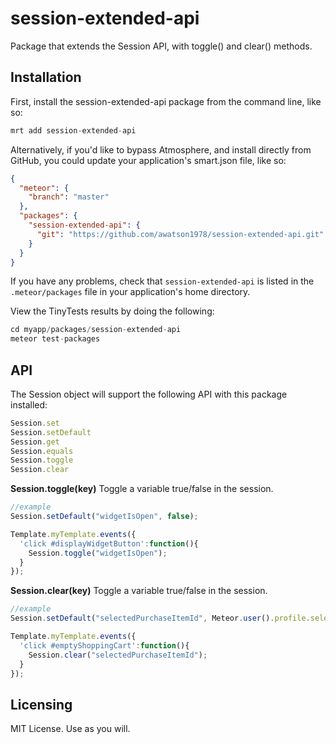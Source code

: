 session-extended-api
====================

Package that extends the Session API, with toggle() and clear() methods.


## Installation

First, install the session-extended-api package from the command line, like so:

````js
mrt add session-extended-api
````

Alternatively, if you'd like to bypass Atmosphere, and install directly from GitHub, you could update your application's smart.json file, like so:

````json
{
  "meteor": {
    "branch": "master"
  },
  "packages": {
    "session-extended-api": {
      "git": "https://github.com/awatson1978/session-extended-api.git"
    }
  }
}
````

If you have any problems, check that ``session-extended-api`` is listed in the ``.meteor/packages`` file in your application's home directory.  

View the TinyTests results by doing the following:  
````js
cd myapp/packages/session-extended-api
meteor test-packages
````

## API

The Session object will support the following API with this package installed:  

````js
Session.set
Session.setDefault
Session.get
Session.equals
Session.toggle
Session.clear
````


**Session.toggle(key)**
Toggle a variable true/false in the session.

````js
//example
Session.setDefault("widgetIsOpen", false);

Template.myTemplate.events({
  'click #displayWidgetButton':function(){
    Session.toggle("widgetIsOpen");
  }
});
````

**Session.clear(key)**
Toggle a variable true/false in the session.

````js
//example
Session.setDefault("selectedPurchaseItemId", Meteor.user().profile.selectedItemId);

Template.myTemplate.events({
  'click #emptyShoppingCart':function(){
    Session.clear("selectedPurchaseItemId");
  }
});
````


## Licensing

MIT License.  Use as you will.
